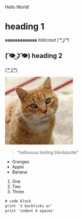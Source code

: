 Hello World!
# heading 1

**aaaaaaaaaaaaa**
*italicized ( ͡° ͜ʖ ͡°)*

## ( ͡👁️ ͜ʖ ͡👁️) heading 2

[( ͡° ͜ʖ ͡°)](https://google.com)

![Image of a dog :))](./cat.jpg/)

> "helluuuuu testing blockquote"

* Oranges
* Apple
* Banana

1. One
2. Two
3. Three

```
# code block
print '3 backticks or'
print 'indent 4 spaces'
``` 
